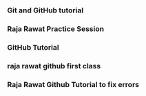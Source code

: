 ### Git and GitHub tutorial

### Raja Rawat Practice Session

### GitHub Tutorial

### raja rawat github first class

### Raja Rawat Github Tutorial to fix errors
